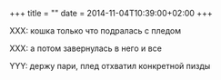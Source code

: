 +++
title = ""
date = 2014-11-04T10:39:00+02:00
+++

XXX: кошка только что подралась с пледом


XXX: а потом завернулась в него и все


YYY: держу пари, плед отхватил конкретной пизды


